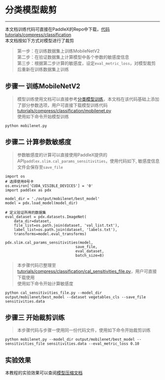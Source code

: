 # 分类模型裁剪

---
本文档训练代码可直接在PaddleX的Repo中下载，[代码tutorials/compress/classification](http://gitlab.baidu.com/Paddle/PaddleX/tree/develop/tutorials/compress/classification)  
本文档按如下方式对模型进行了裁剪
> 第一步：在训练数据集上训练MobileNetV2  
> 第二步：在验证数据集上计算模型中各个参数的敏感度信息  
> 第三步：根据第二步计算的敏感度，设定`eval_metric_loss`，对模型裁剪后重新在训练数据集上训练

## 步骤一 训练MobileNetV2
> 模型训练使用文档可以直接参考[分类模型训练](../train/classification.md)，本文档在该代码基础上添加了部分参数选项，用户可直接下载模型训练代码[tutorials/compress/classification/mobilenet.py](http://gitlab.baidu.com/Paddle/PaddleX/tree/develop/tutorials/compress/classification/mobilenet.py)  
> 使用如下命令开始模型训练
```
python mobilenet.py
```

## 步骤二 计算参数敏感度
> 参数敏感度的计算可以直接使用PaddleX提供的API`paddlex.slim.cal_params_sensitivities`，使用代码如下, 敏感度信息文件会保存至`save_file`

```
import os
# 选择使用0号卡
os.environ['CUDA_VISIBLE_DEVICES'] = '0'
import paddlex as pdx

model_dir = './output/mobilenet/best_model'
model = pdx.load_model(model_dir)

# 定义验证所用的数据集
eval_dataset = pdx.datasets.ImageNet(
    data_dir=dataset,
    file_list=os.path.join(dataset, 'val_list.txt'),
    label_list=os.path.join(dataset, 'labels.txt'),
    transforms=model.eval_transforms)

pdx.slim.cal_params_sensitivities(model,
                                save_file,
                                eval_dataset,
                                batch_size=8)
```
> 本步骤代码已整理至[tutorials/compress/classification/cal_sensitivities_file.py](http://gitlab.baidu.com/Paddle/PaddleX/tree/develop/tutorials/compress/classification/cal_sensitivities_file.py)，用户可直接下载使用  
> 使用如下命令开始计算敏感度
```
python cal_sensitivities_file.py --model_dir output/mobilenet/best_model --dataset vegetables_cls --save_file sensitivities.data
```

## 步骤三 开始裁剪训练
> 本步骤代码与步骤一使用同一份代码文件，使用如下命令开始裁剪训练
```
python mobilenet.py --model_dir output/mobilenet/best_model --sensitivities_file sensitivities.data --eval_metric_loss 0.10
```

## 实验效果
本教程的实验效果可以查阅[模型压缩文档](../../slim/prune.md)
